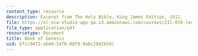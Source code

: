 ```yaml
---
content_type: resource
description: Excerpt from The Holy Bible, King James Edition, 1611.
file: https://ol-ocw-studio-app-qa.s3.amazonaws.com/courses/21l-016-learning-from-the-past-drama-science-performance-spring-2009/bfcc9472abdd54fb88f90abc2842b56c_MIT21L_016s09_read01_genesis.pdf
file_type: application/pdf
resourcetype: Document
title: Book of Genesis
uid: bfcc9472-abdd-54fb-88f9-0abc2842b56c
---
```


